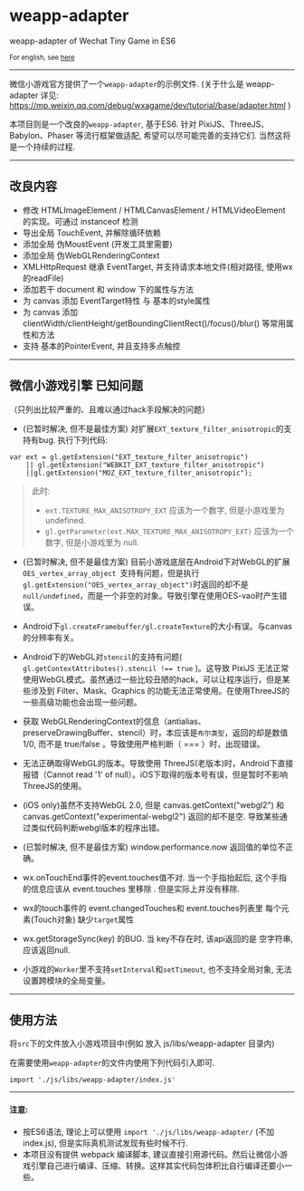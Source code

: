 # weapp-adapter
weapp-adapter of Wechat Tiny Game in ES6

<sub>For english, see [here](https://github.com/finscn/weapp-adapter/blob/master/README_EN.md)<sub>

----

微信小游戏官方提供了一个`weapp-adapter`的示例文件.
(关于什么是 weapp-adapter 详见: https://mp.weixin.qq.com/debug/wxagame/dev/tutorial/base/adapter.html )

本项目则是一个改良的`weapp-adapter`, 基于ES6.
针对 PixiJS、ThreeJS、Babylon、Phaser 等流行框架做适配, 希望可以尽可能完善的支持它们. 当然这将是一个持续的过程.

----

## 改良内容

* 修改 HTMLImageElement / HTMLCanvasElement / HTMLVideoElement 的实现。可通过 instanceof 检测
* 导出全局 TouchEvent, 并解除循环依赖
* 添加全局 伪MoustEvent (开发工具里需要)
* 添加全局 伪WebGLRenderingContext
* XMLHttpRequest 继承 EventTarget, 并支持请求本地文件(相对路径, 使用wx的readFile)
* 添加若干 document 和 window 下的属性与方法
* 为 canvas 添加 EventTarget特性 与 基本的style属性
* 为 canvas 添加 clientWidth/clientHeight/getBoundingClientRect()/focus()/blur() 等常用属性和方法
* 支持 基本的PointerEvent, 并且支持多点触控



----

## 微信小游戏引擎 已知问题

（只列出比较严重的、且难以通过hack手段解决的问题）

* (已暂时解决, 但不是最佳方案) 对扩展`EXT_texture_filter_anisotropic`的支持有bug.
执行下列代码:
```
var ext = gl.getExtension("EXT_texture_filter_anisotropic")
    || gl.getExtension("WEBKIT_EXT_texture_filter_anisotropic")
    ||gl.getExtension("MOZ_EXT_texture_filter_anisotropic");
```
 > 此时:  
 > * `ext.TEXTURE_MAX_ANISOTROPY_EXT` 应该为一个数字, 但是小游戏里为 undefined.   
 > * `gl.getParameter(ext.MAX_TEXTURE_MAX_ANISOTROPY_EXT)` 应该为一个数字, 但是小游戏里为 null.   

* (已暂时解决, 但不是最佳方案) 目前小游戏底层在Android下对WebGL的扩展`OES_vertex_array_object `支持有问题，但是执行`gl.getExtension("OES_vertex_array_object")`时返回的却不是`null/undefined`，而是一个非空的对象。导致引擎在使用OES-vao时产生错误。

* Android下`gl.createFramebuffer/gl.createTexture`的大小有误。与canvas的分辨率有关。

* Android下的WebGL对`stencil`的支持有问题( `gl.getContextAttributes().stencil !== true` )。这导致 PixiJS 无法正常使用WebGL模式。虽然通过一些比较丑陋的hack，可以让程序运行，但是某些涉及到 Filter、Mask、Graphics 的功能无法正常使用。在使用ThreeJS的一些高级功能也会出现一些问题。

* 获取 WebGLRenderingContext的信息（antialias、preserveDrawingBuffer、stencil）时，本应该是`布尔类型`，返回的却是数值 1/0, 而不是 true/false 。导致使用严格判断（ === ）时，出现错误。

* 无法正确取得WebGL的版本。导致使用 ThreeJS(老版本)时，Android下直接报错（Cannot read '1' of null）。iOS下取得的版本号有误，但是暂时不影响ThreeJS的使用。

* (iOS only)虽然不支持WebGL 2.0, 但是 canvas.getContext("webgl2") 和 canvas.getContext("experimental-webgl2") 返回的却不是空. 导致某些通过类似代码判断webgl版本的程序出错。

* (已暂时解决, 但不是最佳方案) window.performance.now 返回值的单位不正确。

* wx.onTouchEnd事件的event.touches值不对. 当一个手指抬起后, 这个手指的信息应该从  event.touches 里移除 . 但是实际上并没有移除.

* wx的touch事件的 event.changedTouches和 event.touches列表里 每个元素(Touch对象) 缺少`target`属性

* wx.getStorageSync(key) 的BUG. 当 key不存在时, 该api返回的是 空字符串, 应该返回null.

* 小游戏的`Worker`里不支持`setInterval`和`setTimeout`, 也不支持全局对象, 无法设置跨模块的全局变量。


----

## 使用方法

将`src`下的文件放入小游戏项目中(例如 放入 js/libs/weapp-adapter 目录内)

在需要使用`weapp-adapter`的文件内使用下列代码引入即可.

```
import './js/libs/weapp-adapter/index.js'
```

----

#### 注意:

* 按ES6语法, 理论上可以使用 `import './js/libs/weapp-adapter/`
(不加index.js), 但是实际真机测试发现有些时候不行.
* 本项目没有提供 webpack 编译脚本, 建议直接引用源代码。然后让微信小游戏引擎自己进行编译、压缩、转换。这样其实代码包体积比自行编译还要小一些。


